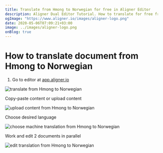 ```yaml
---
title: Translate from Hmong to Norwegian for free in Aligner Editor
description: Aligner Dual Editor Tutorial. How to translate for free from Hmong to Norwegian. Aligner is multilingual document management platform. 
ogImage: "https://www.aligner.io/images/aligner-logo.png"
date: 2020-05-06T07:09:21+03:00
image: ../images/aligner-logo.png
onBlog: true
---
```


# How to translate document from Hmong to Norwegian

1. Go to editor at [app.aligner.io](https://app.aligner.io "Aligner App web page")

![translate from Hmong to Norwegian](../aligner-blank-editor.png "translate from Hmong to Norwegian")

Copy-paste content or upload content

![upload content from Hmong to Norwegian](../aligner-uploaded-document.png "upload content from Hmong to Norwegian")

Choose desired language

![choose machine translation from Hmong to Norwegian](../aligner-language-dropdown.png "choose machine translation from Hmong to Norwegian")

Work and edit 2 documents in parallel

![edit translation from Hmong to Norwegian](../aligner-double-sitded-editor.png "edit translation from Hmong to Norwegian")

